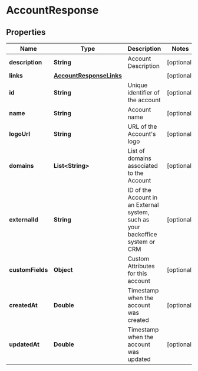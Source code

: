 

# AccountResponse


## Properties

| Name | Type | Description | Notes |
|------------ | ------------- | ------------- | -------------|
|**description** | **String** | Account Description |  [optional] |
|**links** | [**AccountResponseLinks**](AccountResponseLinks.md) |  |  [optional] |
|**id** | **String** | Unique identifier of the account |  [optional] |
|**name** | **String** | Account name |  [optional] |
|**logoUrl** | **String** | URL of the Account&#39;s logo |  [optional] |
|**domains** | **List&lt;String&gt;** | List of domains associated to the Account |  [optional] |
|**externalId** | **String** | ID of the Account in an External system, such as your backoffice system or CRM |  [optional] |
|**customFields** | **Object** | Custom Attributes for this account |  [optional] |
|**createdAt** | **Double** | Timestamp when the account was created |  [optional] |
|**updatedAt** | **Double** | Timestamp when the account was updated |  [optional] |



